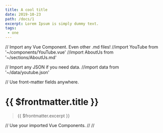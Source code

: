 ```yaml
---
title: A cool title
date: 2019-10-23
path: /docs/1
excerpt: Lorem Ipsum is simply dummy text.
tags:
 - one
---
```

// Import any Vue Component. Even other .md files!
//import YouTube from '~/components/YouTube.vue'
//import AboutUs from '~/sections/AboutUs.md'

// Import any JSON if you need data.
//import data from '~/data/youtube.json'

// Use front-matter fields anywhere.
# {{ $frontmatter.title }}
> {{ $frontmatter.excerpt }}

// Use your imported Vue Components.
//<YouTube :id="data.id" />
//<AboutUs />